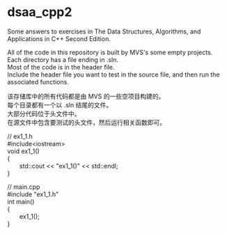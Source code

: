 # dsaa_cpp2
Some answers to exercises in The Data Structures, Algorithms, and Applications in C++ Second Edition.

All of the code in this repository is built by MVS's some empty projects.  
Each directory has a file ending in .sln.  
Most of the code is in the header file.  
Include the header file you want to test in the source file, and then run the associated functions.  

该存储库中的所有代码都是由 MVS 的一些空项目构建的。  
每个目录都有一个以 .sln 结尾的文件。  
大部分代码位于头文件中。  
在源文件中包含要测试的头文件，然后运行相关函数即可。  

// ex1_1.h   
#include\<iostream\>  
void ex1_1()  
{  
&ensp;&ensp;&ensp;&ensp;std::cout << "ex1_1()" << std::endl;  
}

// main.cpp  
#include "ex1_1.h"  
int main()  
{  
&ensp;&ensp;&ensp;&ensp;ex1_1();  
}  
  
